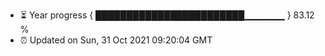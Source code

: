 - ⏳ Year progress { ████████████████████████▁▁▁▁▁▁ } 83.12 %
- ⏰ Updated on Sun, 31 Oct 2021 09:20:04 GMT

